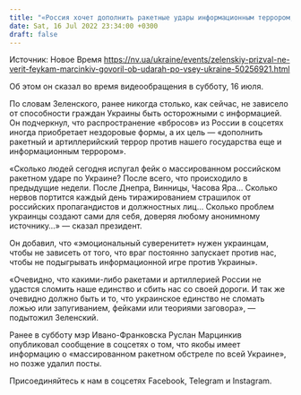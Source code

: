 ```yaml
---
title: "«Россия хочет дополнить ракетные удары информационным террором, нужен эмоциональный суверенитет». Зеленский призывает не верить фейкам"
date: Sat, 16 Jul 2022 23:34:00 +0300
draft: false
---
```

Источник: Новое Время https://nv.ua/ukraine/events/zelenskiy-prizval-ne-verit-feykam-marcinkiv-govoril-ob-udarah-po-vsey-ukraine-50256921.html


Об этом он сказал во время видеообращения в субботу, 16 июля.

По словам Зеленского, ранее никогда столько, как сейчас, не зависело от способности граждан Украины быть осторожными с информацией. Он подчеркнул, что распространение «вбросов» из России в соцсетях иногда приобретает нездоровые формы, а их цель — «дополнить ракетный и артиллерийский террор против нашего государства еще и информационным террором».

«Сколько людей сегодня испугал фейк о массированном российском ракетном ударе по Украине? После всего, что происходило в предыдущие недели. После Днепра, Винницы, Часова Яра… Сколько нервов портится каждый день тиражированием страшилок от российских пропагандистов и должностных лиц… Сколько проблем украинцы создают сами для себя, доверяя любому анонимному источнику…» — сказал президент.

Он добавил, что «эмоциональный суверенитет» нужен украинцам, чтобы не зависеть от того, что враг постоянно запускает против нас, чтобы не подыгрывать информационной игре против Украины».

«Очевидно, что какими-либо ракетами и артиллерией России не удастся сломить наше единство и сбить нас со своей дороги. И так же очевидно должно быть и то, что украинское единство не сломать ложью или запугиванием, фейками или теориями заговора», — подытожил Зеленский.

Ранее в субботу мэр Ивано-Франковска Руслан Марцинкив опубликовал сообщение в соцсетях о том, что якобы имеет информацию о «массированном ракетном обстреле по всей Украине», но позже удалил посты.

Присоединяйтесь к нам в соцсетях Facebook, Telegram и Instagram.
